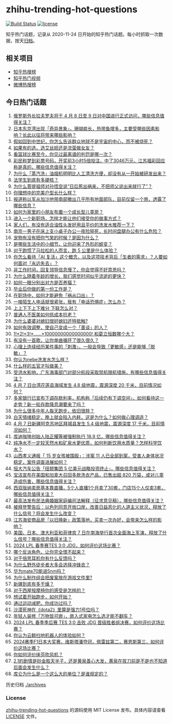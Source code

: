 # zhihu-trending-hot-questions

[![Build Status](https://github.com/justjavac/zhihu-trending-hot-questions/workflows/ci/badge.svg?branch=master)](https://github.com/justjavac/zhihu-trending-hot-questions/actions)
[![license](https://img.shields.io/github/license/justjavac/zhihu-trending-hot-questions)](https://github.com/justjavac/zhihu-trending-hot-questions/blob/master/LICENSE)

知乎热门话题，记录从 2020-11-24
日开始的知乎热门话题。每小时抓取一次数据，按天[归档](./archives)。

## 相关项目

- [知乎热搜榜](https://github.com/justjavac/zhihu-trending-top-search)
- [知乎热门视频](https://github.com/justjavac/zhihu-trending-hot-video)
- [微博热搜榜](https://github.com/justjavac/weibo-trending-hot-search)

## 今日热门话题

<!-- BEGIN -->
<!-- 最后更新时间 Mon Apr 08 2024 02:06:24 GMT+0800 (China Standard Time) -->

1. [俄罗斯外长拉夫罗夫将于 4 月 8 日至 9 日对中国进行正式访问，哪些信息值得关注？](https://www.zhihu.com/question/652071249)
1. [日本东京湾出现「奇异景象」，珊瑚疯长，热带鱼增多，主要受哪些因素影响？长此以往将带来哪些影响？](https://www.zhihu.com/question/652028222)
1. [假如回到中世纪，你怎么告诉群众地球不是宇宙的中心，而不被烧死？](https://www.zhihu.com/question/306466153)
1. [如果有的选，选艾丝妲还是流萤做女友？](https://www.zhihu.com/question/651337862)
1. [看篮球比赛至今，你见过最离谱的判罚是哪一次？](https://www.zhihu.com/question/419104546)
1. [彩民称梦到彩票号码，开奖前3小时5倍投注，中了3046万元，江苏福彩回应称是真的，哪些信息值得关注？](https://www.zhihu.com/question/651976752)
1. [为什么「蒸汽洗」油烟机明明比人工清洗方便，却没有从一开始被研发出来？](https://www.zhihu.com/question/646556993)
1. [法学生到底有多硬核？](https://www.zhihu.com/question/361253376)
1. [为什么菩提祖师对孙悟空说“日后惹出祸来，不把师父说出来就行了”？](https://www.zhihu.com/question/420346826)
1. [你理想中的完美户型长什么样？](https://www.zhihu.com/question/277577266)
1. [报道称以军从加沙地带南部撤出几乎所有地面部队，目前仅留一个旅，透露了哪些信息？](https://www.zhihu.com/question/652089649)
1. [如何为家里的小朋友布置一个成长型儿童房？](https://www.zhihu.com/question/647382500)
1. [进入一个新职场，怎样才能让他们接受你的做事方式？](https://www.zhihu.com/question/650338235)
1. [家人们，有没有适合油性头发好用且平价的洗发水推荐一下？](https://www.zhihu.com/question/649749125)
1. [南京一男子在床上支小桌子办公一夜险猝死，长时间盘腿办公有什么危险？](https://www.zhihu.com/question/651479487)
1. [宠物有没有把你气笑的时候？是因为什么？](https://www.zhihu.com/question/641183820)
1. [是哪些生活中的小细节，让你迎来了外形的蜕变？](https://www.zhihu.com/question/648431324)
1. [对于跑惯了马拉松的人而言，跑 5 公里是什么体验？](https://www.zhihu.com/question/651468931)
1. [你怎么看待「AI 复活」这个概念，以及这项技术背后「生者的需求」？人要如何面对「永远失去」？](https://www.zhihu.com/question/651718403)
1. [非工作时间，回复领导信息慢了，你会觉得不好意思吗？](https://www.zhihu.com/question/651769585)
1. [为什么随着年龄的增长，我们感觉时间似乎流逝的更快？](https://www.zhihu.com/question/646420091)
1. [如何一眼分别出对方是否养猫？](https://www.zhihu.com/question/639027823)
1. [毕业后你做的第一份工作是？](https://www.zhihu.com/question/651072845)
1. [在职场中，如何才能避免「祸从口出」？](https://www.zhihu.com/question/652025859)
1. [一接陌生人电话就很紧张，我有「电话恐惧症」怎么办？](https://www.zhihu.com/question/649444251)
1. [上上下下上下难分 下联怎么对？](https://www.zhihu.com/question/647432947)
1. [普通人不医美如何低成本抗老？](https://www.zhihu.com/question/648442935)
1. [为什么婆婆对媳妇很好媳妇还特抵触?](https://www.zhihu.com/question/446933492)
1. [如何有效调整，使自己变成一个「善谈」的人？](https://www.zhihu.com/question/649810253)
1. [1!×2!×3!×……×10000000000000000! 和葛立恒数哪个大？](https://www.zhihu.com/question/568206187)
1. [有没有一首歌，让你单曲循环了很久很久？](https://www.zhihu.com/question/651917418)
1. [心理上连续经历某件事的「刺激」，一般会导致「更敏感」还是能够「脱敏」？](https://www.zhihu.com/question/650009784)
1. [你认为nebe洗发水怎么样？](https://www.zhihu.com/question/652121210)
1. [什么样的五官才叫做美？](https://www.zhihu.com/question/652034975)
1. [受洪水影响，广东海事部门对部分航段采取禁航限航措施，有哪些信息值得关注？](https://www.zhihu.com/question/652105612)
1. [4 月 7 日台湾花莲县海域发生 4.8 级地震，震源深度 20 千米，目前情况如何？](https://www.zhihu.com/question/652103711)
1. [多家银行已宣布下调存款利率，机构称「后续仍有下调空间」，如何看待这一走势？新一轮存款降息潮要来了吗？](https://www.zhihu.com/question/652071273)
1. [为什么很多中年人每天跑步，依旧很胖？](https://www.zhihu.com/question/651185996)
1. [白天情绪稳定，晚上就会陷入内耗，这是为什么？如何做心理调适？](https://www.zhihu.com/question/650078934)
1. [4 月 7 日新疆阿克苏地区拜城县发生 5.4 级地震，震源深度 17 千米，目前情况如何？](https://www.zhihu.com/question/652082190)
1. [库迪咖啡创始人陆正耀等被强制执行 18.9 亿，哪些信息值得关注？](https://www.zhihu.com/question/652077457)
1. [纯净水不一定较天然水和矿泉水更优质，如何判断饮用水质量？怎样科学饮水？](https://www.zhihu.com/question/651139390)
1. [山西孝义通报「 15 岁女孩被围殴」：涉案 11 人已全部到案，受害人身体状况稳定，案件调查进展如何？](https://www.zhihu.com/question/652010714)
1. [恒大汽车公告「纽顿集团 5 亿美元战略投资终止」，哪些信息值得关注？](https://www.zhihu.com/question/652030617)
1. [宝洁宣布在美国和加拿大召回多款洗衣产品，已售出超 820 万袋，或对儿童造成伤害，哪些信息值得关注？](https://www.zhihu.com/question/651976745)
1. [西双版纳卖房基本靠直播，5个人直播1个月卖了30套，门店15个人仅卖3套，哪些信息值得关注？](https://www.zhihu.com/question/651976758)
1. [最高法发布民法典婚姻家庭编司法解释（征求意见稿），哪些信息值得关注？](https://www.zhihu.com/question/652018112)
1. [被拜登警告后：以色列同意开放口岸，改善日益恶化的人道主义状况，释放了什么信号？将会发生什么改变？](https://www.zhihu.com/question/651768504)
1. [江苏海安商品房「以旧换新」政策落地，买卖一次办好，会带来怎么样的影响？](https://www.zhihu.com/question/652004738)
1. [美国、日本、澳大利亚和菲律宾 7 日在南海举行首次全面海上军演，释放了什么信号？哪些信息值得关注？](https://www.zhihu.com/question/652011844)
1. [2024 LPL 春季赛TES 3:0 JDG，如何评价这场比赛？](https://www.zhihu.com/question/652131746)
1. [哪个反派角色，让你完全恨不起来？](https://www.zhihu.com/question/643236769)
1. [对于倍思耳机你有什么反馈吗？](https://www.zhihu.com/question/652118538)
1. [为什么野外徒步者大多会选择冲锋衣？](https://www.zhihu.com/question/652114723)
1. [华为mate70能进5nm吗？](https://www.zhihu.com/question/651487930)
1. [为什么制作组会把废案放在游戏文件里?](https://www.zhihu.com/question/644355705)
1. [新疆到底有多干燥？](https://www.zhihu.com/question/288783218)
1. [对于西屋按摩椅你的感受是怎样的？](https://www.zhihu.com/question/652121402)
1. [想试着开始跑步，如何开始？](https://www.zhihu.com/question/651330624)
1. [通过运动减肥，你成功过吗？](https://www.zhihu.com/question/651221891)
1. [沙漠死神在《dota2》里算是强力1号位吗？](https://www.zhihu.com/question/610988811)
1. [年轻人装修「万物皆可嵌」，嵌入式家电怎么选才能不翻车？](https://www.zhihu.com/question/646518718)
1. [2024 LPL 春季季后赛 TES 3:0 击败 JDG 晋级胜者组决赛，如何评价这场比赛？](https://www.zhihu.com/question/652131883)
1. [你认为云鲸扫地机器人的体验如何？](https://www.zhihu.com/question/652132149)
1. [2024赛季F1日本大奖赛，维斯塔潘夺冠，佩雷兹第二，赛恩斯第三，如何评价这场比赛？](https://www.zhihu.com/question/652037541)
1. [你如何评价徕芬吹风机？](https://www.zhihu.com/question/652115686)
1. [2.1的剧情是砂金胜天半子，还是黄泉善心大发，黄泉在拔刀前是不是也不知道后面会发生什么？](https://www.zhihu.com/question/651533298)
1. [库仑为什么是一个这么大的单位？是谁规定的？](https://www.zhihu.com/question/34775022)

<!-- END -->

历史归档 [./archives](./archives)

### License

[zhihu-trending-hot-questions](https://github.com/justjavac/zhihu-trending-hot-questions)
的源码使用 MIT License 发布。具体内容请查看 [LICENSE](./LICENSE) 文件。
